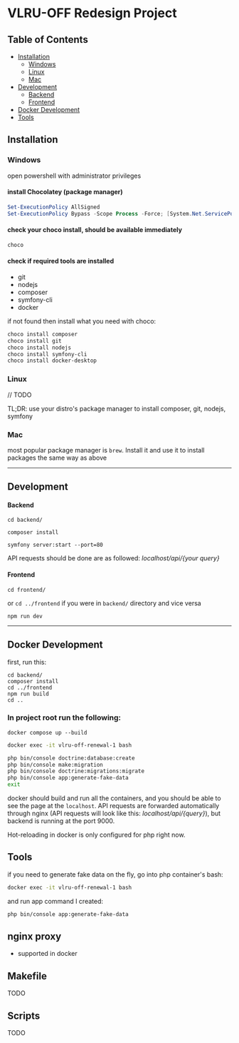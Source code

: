 # VLRU-OFF Redesign Project

## Table of Contents
- [Installation](#installation)
    - [Windows](#windows)
    - [Linux](#linux)
    - [Mac](#mac)
- [Development](#development)
    - [Backend](#backend)
    - [Frontend](#frontend)
- [Docker Development](#docker-development)
- [Tools](#tools)
## Installation

### Windows

open powershell with administrator privileges

#### install Chocolatey (package manager)
```powershell
Set-ExecutionPolicy AllSigned
Set-ExecutionPolicy Bypass -Scope Process -Force; [System.Net.ServicePointManager]::SecurityProtocol = [System.Net.ServicePointManager]::SecurityProtocol -bor 3072; iex ((New-Object System.Net.WebClient).DownloadString('https://community.chocolatey.org/install.ps1'))
```

#### check your choco install, should be available immediately
```powershell
choco
```
#### check if required tools are installed
- git
- nodejs
- composer
- symfony-cli
- docker

if not found then install what you need with choco:
```powershell
choco install composer
choco install git
choco install nodejs
choco install symfony-cli
choco install docker-desktop
```

### Linux
// TODO

TL;DR: use your distro's package manager to install composer, git, nodejs, symfony

### Mac
most popular package manager is ```brew```. Install it and use it to install packages the same way as above

---

## Development

#### Backend
```
cd backend/
```
```
composer install
```
```
symfony server:start --port=80
```
API requests should be done are as followed: *localhost/api/{your query}*
#### Frontend
```
cd frontend/
```

or ```cd ../frontend``` if you were in ```backend/``` directory and vice versa
```
npm run dev
```

---

## Docker Development
first, run this:
```
cd backend/
composer install
cd ../frontend
npm run build
cd ..
```
### In project root run the following:
```
docker compose up --build
```
```bash
docker exec -it vlru-off-renewal-1 bash
```
```bash
php bin/console doctrine:database:create
php bin/console make:migration
php bin/console doctrine:migrations:migrate
php bin/console app:generate-fake-data
exit
```

docker should build and run all the containers, and you should be able to see the page at the ```localhost```.
API requests are forwarded automatically through nginx (API requests will look like this: *localhost/api/{query}*), but backend is running at the port 9000.

Hot-reloading in docker is only configured for php right now.

## Tools
if you need to generate fake data on the fly, go into php container's bash:
```bash
docker exec -it vlru-off-renewal-1 bash
```
and run app command I created:
```bash
php bin/console app:generate-fake-data
```

## nginx proxy
- supported in docker

## Makefile
TODO

## Scripts
TODO
